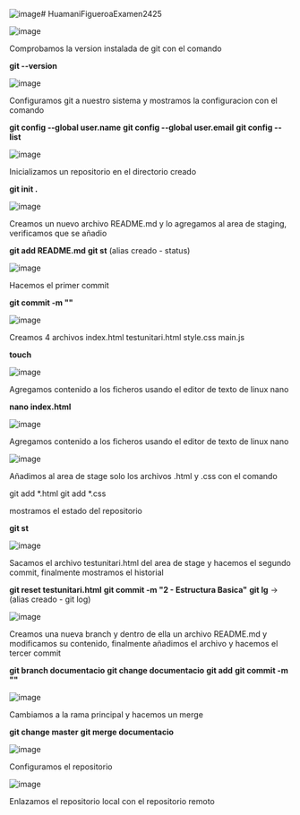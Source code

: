 ![image](https://github.com/user-attachments/assets/c6bdc139-8988-4846-a7d1-a7d92d481bb1)# HuamaniFigueroaExamen2425

![image](https://github.com/user-attachments/assets/ae311d2d-8493-4d1b-9e4c-f067e8e235c8)

Comprobamos la version instalada de git con el comando

**git --version**

![image](https://github.com/user-attachments/assets/5914c46f-ee81-4820-8dc4-5781eb1dcd1e)

Configuramos git a nuestro sistema y mostramos la configuracion con el comando

**git config --global user.name**
**git config --global user.email**
**git config --list**

![image](https://github.com/user-attachments/assets/6852fa9c-c6f8-4549-a762-a0772be51c8f)

Inicializamos un repositorio en el directorio creado

**git init .**

![image](https://github.com/user-attachments/assets/c5bb472f-6609-4478-b9f8-b2504a3466d7)

Creamos un nuevo archivo README.md y lo agregamos al area de staging, verificamos que se añadio

**git add README.md**
**git st** (alias creado - status)


![image](https://github.com/user-attachments/assets/cc51e546-0ee5-4577-95db-edb4580be43e)

Hacemos el primer commit 

**git commit -m ""**


![image](https://github.com/user-attachments/assets/0573af44-2981-4f2b-899f-9f2e68e708dc)

Creamos 4 archivos index.html testunitari.html style.css main.js

**touch**


![image](https://github.com/user-attachments/assets/0502eb3c-65bf-400e-8c65-5d99e5e1287e)

Agregamos contenido a los ficheros usando el editor de texto de linux nano

**nano index.html**


![image](https://github.com/user-attachments/assets/a8b67ca6-8400-4e4d-b374-097b29fca886)

Agregamos contenido a los ficheros usando el editor de texto de linux nano

  
![image](https://github.com/user-attachments/assets/57a3b7c5-50ee-4ece-b907-aaec075c3e7c)

Añadimos al area de stage solo los archivos .html y .css con el comando

git add *.html
git add *.css

mostramos el estado del repositorio 

**git st**


![image](https://github.com/user-attachments/assets/43767a46-5f44-4336-a286-4fafcdc13db3)

Sacamos el archivo testunitari.html del area de stage y hacemos el segundo commit, finalmente mostramos el historial

**git reset testunitari.html**
**git commit -m "2 - Estructura Basica"**
**git lg** -> (alias creado - git log)


![image](https://github.com/user-attachments/assets/713fc931-1335-461f-9223-6369c2405494)

Creamos una nueva branch y dentro de ella un archivo README.md y modificamos su contenido, finalmente añadimos el archivo y hacemos el tercer commit

**git branch documentacio**
**git change documentacio**
**git add**
**git commit -m ""**


![image](https://github.com/user-attachments/assets/73646ef2-38d3-4e68-93ab-25cfaef63e27)

Cambiamos a la rama principal y hacemos un merge

**git change master**
**git merge documentacio**


![image](https://github.com/user-attachments/assets/1edda467-b405-46ee-a1ca-1d935c89863e)

Configuramos el repositorio


![image](https://github.com/user-attachments/assets/4f009e78-62f0-483c-b5ae-61d188e23111)

Enlazamos el repositorio local con el repositorio remoto 
